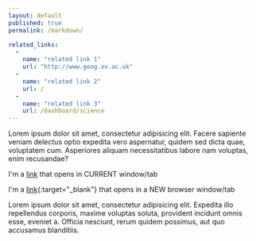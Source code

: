 ```yaml
---
layout: default
published: true
permalink: /markdown/

related_links:
  - 
    name: "related link 1"
    url: "http://www.geog.ox.ac.uk"
  - 
    name: "related link 2"
    url: /
  - 
    name: "related link 3"
    url: /dashboard/science
---
```


Lorem ipsum dolor sit amet, consectetur adipisicing elit. Facere sapiente veniam delectus optio expedita vero aspernatur, quidem sed dicta quae, voluptatem cum. Asperiores aliquam necessitatibus labore nam voluptas, enim recusandae?

I'm a [link](http://www.google.com) that opens in CURRENT window/tab

I'm a [link](http://www.google.com){:target="_blank"} that opens in a NEW browser window/tab

Lorem ipsum dolor sit amet, consectetur adipisicing elit. Expedita illo repellendus corporis, maxime voluptas soluta, provident incidunt omnis esse, eveniet a. Officia nesciunt, rerum quidem possimus, aut quo accusamus blanditiis.
